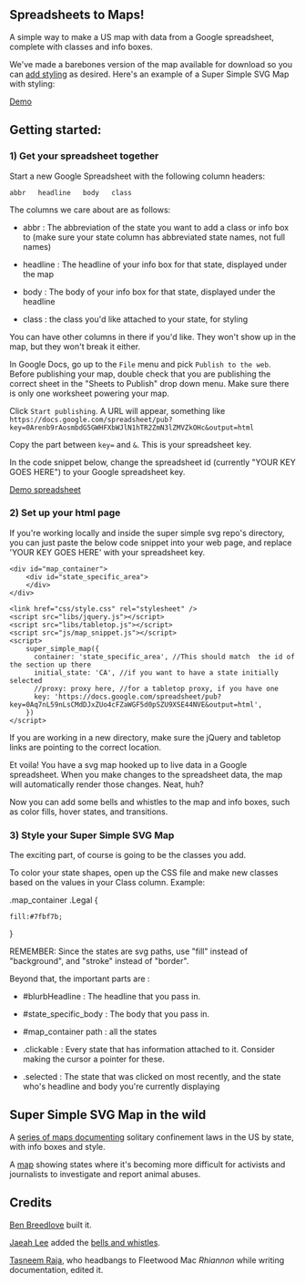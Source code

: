 
## Spreadsheets to Maps!

A simple way to make a US map with data from a Google spreadsheet, complete with classes and info boxes. 

We've made a barebones version of the map available for download so you can [add styling](https://github.com/motherjones/spreadsheet-to-svg#3-style-your-super-simple-svg-map) as desired. Here's an example of a Super Simple SVG Map with styling:

[Demo](http://motherjones.github.io/spreadsheet-to-svg/)

## Getting started: 

### 1) Get your spreadsheet together

Start a new Google Spreadsheet with the following column headers:

    abbr   headline   body   class

The columns we care about are as follows:

* abbr : The abbreviation of the state you want to add a class or info box to (make sure your state column has abbreviated state names, not full names)

* headline : The headline of your info box for that state, displayed under the map

* body : The body of your info box for that state, displayed under the headline

* class : the class you'd like attached to your state, for styling

You can have other columns in there if you'd like. They won't show up in the map, but they won't break it either.

In Google Docs, go up to the `File` menu and pick `Publish to the web`. Before publishing your map, double check that you are publishing the correct sheet in the "Sheets to Publish" drop down menu. Make sure there is only one worksheet powering your map. 

Click `Start publishing`. A URL will appear, something like `https://docs.google.com/spreadsheet/pub?key=0Arenb9rAosmbdG5GWHFXbWJlN1hTR2ZmN3lZMVZkOHc&output=html`

Copy the part between `key=` and `&`. This is your spreadsheet key.

In the code snippet below, change the spreadsheet id (currently "YOUR KEY GOES HERE") to your Google spreadsheet key.

[Demo spreadsheet](https://docs.google.com/spreadsheet/pub?key=0Arenb9rAosmbdHc4MDVLcEl6bHFhczNKSzZUem1VYWc&output=html)

### 2) Set up your html page

If you're working locally and inside the super simple svg repo's directory, you can just paste the below code snippet into your web page, and replace 'YOUR KEY GOES HERE' with your spreadsheet key.

```
<div id="map_container">
    <div id="state_specific_area">
    </div>
</div>

<link href="css/style.css" rel="stylesheet" />
<script src="libs/jquery.js"></script>
<script src="libs/tabletop.js"></script>	
<script src="js/map_snippet.js"></script>	
<script>
    super_simple_map({
      container: 'state_specific_area', //This should match  the id of the section up there
      initial_state: 'CA', //if you want to have a state initially selected
      //proxy: proxy here, //for a tabletop proxy, if you have one
      key: 'https://docs.google.com/spreadsheet/pub?key=0Aq7nL59nLsCMdDJxZUo4cFZaWGF5d0pSZU9XSE44NVE&output=html',
    })
</script>
```

If you are working in a new directory, make sure the jQuery and tabletop links are pointing to the correct location.

Et voila! You have a svg map hooked up to live data in a Google spreadsheet. When you make changes to the spreadsheet data, the map will automatically render those changes. Neat, huh? 

Now you can add some bells and whistles to the map and info boxes, such as color fills, hover states, and transitions.

### 3) Style your Super Simple SVG Map

The exciting part, of course is going to be the classes you add. 

To color your state shapes, open up the CSS file and make new classes based on the values in your Class column. Example:

.map_container .Legal {
	
	fill:#7fbf7b;
}


REMEMBER: Since the states are svg paths, use "fill" instead of "background", and "stroke" instead of "border".

Beyond that, the important parts are :

* \#blurbHeadline : The headline that you pass in.

* \#state_specific_body : The body that you pass in.

* \#map_container path : all the states

* .clickable : Every state that has information attached to it.  Consider making the cursor a pointer for these.

* .selected : The state that was clicked on most recently, and the state who's headline and body you're currently displaying


## Super Simple SVG Map in the wild

A [series of maps documenting](http://www.motherjones.com/politics/2012/10/map-solitary-confinement-states) solitary confinement laws in the US by state, with info boxes and style.

A [map](http://www.motherjones.com/blue-marble/2013/06/ag-gag-laws-map) showing states where it's becoming more difficult for activists and journalists to investigate and report animal abuses.


## Credits

[Ben Breedlove](http://twitter.com/bdbreedlove) built it.

[Jaeah Lee](http://twitter.com/jaeahjlee) added the [bells and whistles](https://github.com/motherjones/super-simple-svg-map-from-spreadsheet#3-style-your-super-simple-svg-map).

[Tasneem Raja](http://twitter.com/tasneemraja), who headbangs to Fleetwood Mac _Rhiannon_ while writing documentation, edited it.

